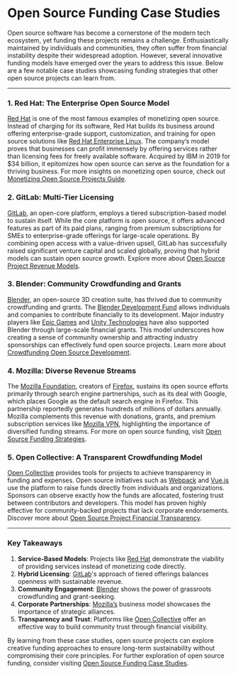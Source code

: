 # Open Source Funding Case Studies

Open source software has become a cornerstone of the modern tech ecosystem, yet funding these projects remains a challenge. Enthusiastically maintained by individuals and communities, they often suffer from financial instability despite their widespread adoption. However, several innovative funding models have emerged over the years to address this issue. Below are a few notable case studies showcasing funding strategies that other open source projects can learn from.

---

### **1. Red Hat: The Enterprise Open Source Model**

[Red Hat](https://www.redhat.com/) is one of the most famous examples of monetizing open source. Instead of charging for its software, Red Hat builds its business around offering enterprise-grade support, customization, and training for open source solutions like [Red Hat Enterprise Linux](https://www.redhat.com/en/technologies/linux-platforms/enterprise-linux). The company’s model proves that businesses can profit immensely by offering services rather than licensing fees for freely available software. Acquired by IBM in 2019 for $34 billion, it epitomizes how open source can serve as the foundation for a thriving business. For more insights on monetizing open source, check out [Monetizing Open Source Projects Guide](https://www.license-token.com/wiki/monetizing-open-source-projects-guide).

### **2. GitLab: Multi-Tier Licensing**

[GitLab](https://about.gitlab.com/), an open-core platform, employs a tiered subscription-based model to sustain itself. While the core platform is open source, it offers advanced features as part of its paid plans, ranging from premium subscriptions for SMEs to enterprise-grade offerings for large-scale operations. By combining open access with a value-driven upsell, GitLab has successfully raised significant venture capital and scaled globally, proving that hybrid models can sustain open source growth. Explore more about [Open Source Project Revenue Models](https://www.license-token.com/wiki/open-source-project-revenue-models).

### **3. Blender: Community Crowdfunding and Grants**

[Blender](https://www.blender.org/), an open-source 3D creation suite, has thrived due to community crowdfunding and grants. The [Blender Development Fund](https://fund.blender.org/) allows individuals and companies to contribute financially to its development. Major industry players like [Epic Games](https://www.epicgames.com/) and [Unity Technologies](https://unity.com/) have also supported Blender through large-scale financial grants. This model underscores how creating a sense of community ownership and attracting industry sponsorships can effectively fund open source projects. Learn more about [Crowdfunding Open Source Development](https://www.license-token.com/wiki/crowdfunding-open-source-development).

### **4. Mozilla: Diverse Revenue Streams**

The [Mozilla Foundation](https://foundation.mozilla.org/), creators of [Firefox](https://www.mozilla.org/en-US/firefox/), sustains its open source efforts primarily through search engine partnerships, such as its deal with Google, which places Google as the default search engine in Firefox. This partnership reportedly generates hundreds of millions of dollars annually. Mozilla complements this revenue with donations, grants, and premium subscription services like [Mozilla VPN](https://vpn.mozilla.org/), highlighting the importance of diversified funding streams. For more on open source funding, visit [Open Source Funding Strategies](https://www.license-token.com/wiki/open-source-funding-strategies).

### **5. Open Collective: A Transparent Crowdfunding Model**

[Open Collective](https://opencollective.com/) provides tools for projects to achieve transparency in funding and expenses. Open source initiatives such as [Webpack](https://webpack.js.org/) and [Vue.js](https://vuejs.org/) use the platform to raise funds directly from individuals and organizations. Sponsors can observe exactly how the funds are allocated, fostering trust between contributors and developers. This model has proven highly effective for community-backed projects that lack corporate endorsements. Discover more about [Open Source Project Financial Transparency](https://www.license-token.com/wiki/open-source-project-financial-transparency).

---

### **Key Takeaways**

1. **Service-Based Models**: Projects like [Red Hat](https://www.redhat.com/) demonstrate the viability of providing services instead of monetizing code directly.
2. **Hybrid Licensing**: [GitLab](https://about.gitlab.com/)'s approach of tiered offerings balances openness with sustainable revenue.
3. **Community Engagement**: [Blender](https://www.blender.org/) shows the power of grassroots crowdfunding and grant-seeking.
4. **Corporate Partnerships**: [Mozilla’s](https://foundation.mozilla.org/) business model showcases the importance of strategic alliances.
5. **Transparency and Trust**: Platforms like [Open Collective](https://opencollective.com/) offer an effective way to build community trust through financial visibility.

By learning from these case studies, open source projects can explore creative funding approaches to ensure long-term sustainability without compromising their core principles. For further exploration of open source funding, consider visiting [Open Source Funding Case Studies](https://www.license-token.com/wiki/open-source-funding-case-studies).